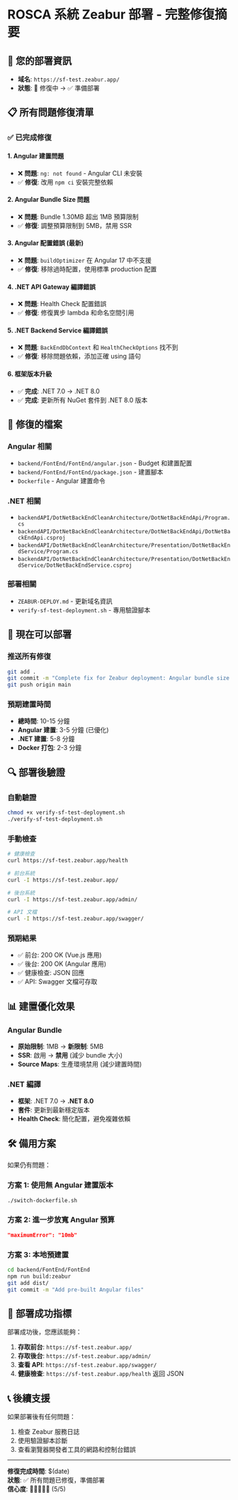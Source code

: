 # ROSCA 系統 Zeabur 部署 - 完整修復摘要

## 🎯 您的部署資訊
- **域名**: `https://sf-test.zeabur.app/`
- **狀態**: 🔧 修復中 → ✅ 準備部署

## 📋 所有問題修復清單

### ✅ 已完成修復

#### 1. Angular 建置問題
- ❌ **問題**: `ng: not found` - Angular CLI 未安裝
- ✅ **修復**: 改用 `npm ci` 安裝完整依賴

#### 2. Angular Bundle Size 問題
- ❌ **問題**: Bundle 1.30MB 超出 1MB 預算限制
- ✅ **修復**: 調整預算限制到 5MB，禁用 SSR

#### 3. Angular 配置錯誤 (最新)
- ❌ **問題**: `buildOptimizer` 在 Angular 17 中不支援
- ✅ **修復**: 移除過時配置，使用標準 production 配置

#### 4. .NET API Gateway 編譯錯誤
- ❌ **問題**: Health Check 配置錯誤
- ✅ **修復**: 修復異步 lambda 和命名空間引用

#### 5. .NET Backend Service 編譯錯誤
- ❌ **問題**: `BackEndDbContext` 和 `HealthCheckOptions` 找不到
- ✅ **修復**: 移除問題依賴，添加正確 using 語句

#### 6. 框架版本升級
- ✅ **完成**: .NET 7.0 → .NET 8.0
- ✅ **完成**: 更新所有 NuGet 套件到 .NET 8.0 版本

## 🔧 修復的檔案

### Angular 相關
- `backend/FontEnd/FontEnd/angular.json` - Budget 和建置配置
- `backend/FontEnd/FontEnd/package.json` - 建置腳本
- `Dockerfile` - Angular 建置命令

### .NET 相關  
- `backendAPI/DotNetBackEndCleanArchitecture/DotNetBackEndApi/Program.cs`
- `backendAPI/DotNetBackEndCleanArchitecture/DotNetBackEndApi/DotNetBackEndApi.csproj`
- `backendAPI/DotNetBackEndCleanArchitecture/Presentation/DotNetBackEndService/Program.cs`
- `backendAPI/DotNetBackEndCleanArchitecture/Presentation/DotNetBackEndService/DotNetBackEndService.csproj`

### 部署相關
- `ZEABUR-DEPLOY.md` - 更新域名資訊
- `verify-sf-test-deployment.sh` - 專用驗證腳本

## 🚀 現在可以部署

### 推送所有修復
```bash
git add .
git commit -m "Complete fix for Zeabur deployment: Angular bundle size and .NET compilation errors"
git push origin main
```

### 預期建置時間
- **總時間**: 10-15 分鐘
- **Angular 建置**: 3-5 分鐘 (已優化)
- **.NET 建置**: 5-8 分鐘
- **Docker 打包**: 2-3 分鐘

## 🔍 部署後驗證

### 自動驗證
```bash
chmod +x verify-sf-test-deployment.sh
./verify-sf-test-deployment.sh
```

### 手動檢查
```bash
# 健康檢查
curl https://sf-test.zeabur.app/health

# 前台系統
curl -I https://sf-test.zeabur.app/

# 後台系統  
curl -I https://sf-test.zeabur.app/admin/

# API 文檔
curl -I https://sf-test.zeabur.app/swagger/
```

### 預期結果
- ✅ 前台: 200 OK (Vue.js 應用)
- ✅ 後台: 200 OK (Angular 應用)  
- ✅ 健康檢查: JSON 回應
- ✅ API: Swagger 文檔可存取

## 📊 建置優化效果

### Angular Bundle
- **原始限制**: 1MB → **新限制**: 5MB
- **SSR**: 啟用 → **禁用** (減少 bundle 大小)
- **Source Maps**: 生產環境禁用 (減少建置時間)

### .NET 編譯
- **框架**: .NET 7.0 → **.NET 8.0**
- **套件**: 更新到最新穩定版本
- **Health Check**: 簡化配置，避免複雜依賴

## 🛠️ 備用方案

如果仍有問題：

### 方案 1: 使用無 Angular 建置版本
```bash
./switch-dockerfile.sh
```

### 方案 2: 進一步放寬 Angular 預算
```json
"maximumError": "10mb"
```

### 方案 3: 本地預建置
```bash
cd backend/FontEnd/FontEnd
npm run build:zeabur
git add dist/
git commit -m "Add pre-built Angular files"
```

## 🎉 部署成功指標

部署成功後，您應該能夠：

1. **存取前台**: `https://sf-test.zeabur.app/`
2. **存取後台**: `https://sf-test.zeabur.app/admin/`
3. **查看 API**: `https://sf-test.zeabur.app/swagger/`
4. **健康檢查**: `https://sf-test.zeabur.app/health` 返回 JSON

## 📞 後續支援

如果部署後有任何問題：
1. 檢查 Zeabur 服務日誌
2. 使用驗證腳本診斷
3. 查看瀏覽器開發者工具的網路和控制台錯誤

---

**修復完成時間**: $(date)  
**狀態**: ✅ 所有問題已修復，準備部署  
**信心度**: 🌟🌟🌟🌟🌟 (5/5)